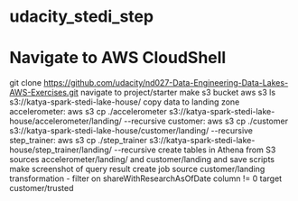 # udacity_stedi_step
# Navigate to AWS CloudShell #
git clone https://github.com/udacity/nd027-Data-Engineering-Data-Lakes-AWS-Exercises.git
navigate to project/starter
make s3 bucket aws s3 ls s3://katya-spark-stedi-lake-house/
copy data to landing zone
accelerometer: aws s3 cp ./accelerometer s3://katya-spark-stedi-lake-house/accelerometer/landing/ --recursive
customer: aws s3 cp ./customer s3://katya-spark-stedi-lake-house/customer/landing/ --recursive
step_trainer: aws s3 cp ./step_trainer s3://katya-spark-stedi-lake-house/step_trainer/landing/ --recursive
create tables in Athena from S3 sources accelerometer/landing/ and customer/landing and save scripts
make screenshot of query result
create job source customer/landing transformation - filter on shareWithResearchAsOfDate column != 0 target customer/trusted

